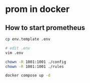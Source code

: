 # prom in docker

## How to start prometheus

```bash
cp env.template .env

# edit .env
vim .env

chown -R 1001:1001 ./config
chown -R 1001:1001 ./rules

docker compose up -d
```

